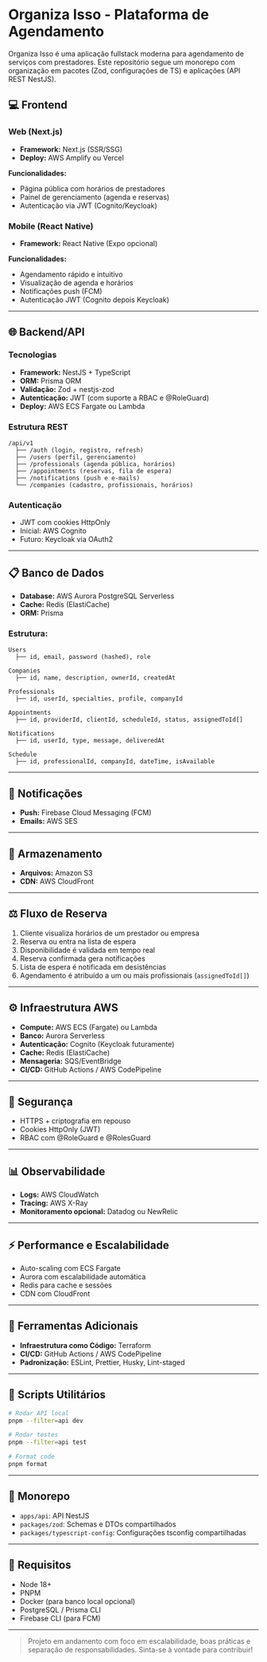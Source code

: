# Organiza Isso - Plataforma de Agendamento

Organiza Isso é uma aplicação fullstack moderna para agendamento de serviços com prestadores. Este repositório segue um monorepo com organização em pacotes (Zod, configurações de TS) e aplicações (API REST NestJS).

## 💻 Frontend

### Web (Next.js)

- **Framework:** Next.js (SSR/SSG)
- **Deploy:** AWS Amplify ou Vercel

**Funcionalidades:**
- Página pública com horários de prestadores
- Painel de gerenciamento (agenda e reservas)
- Autenticação via JWT (Cognito/Keycloak)

### Mobile (React Native)

- **Framework:** React Native (Expo opcional)

**Funcionalidades:**
- Agendamento rápido e intuitivo
- Visualização de agenda e horários
- Notificações push (FCM)
- Autenticação JWT (Cognito depois Keycloak)

---

## 🌐 Backend/API

### Tecnologias

- **Framework:** NestJS + TypeScript
- **ORM:** Prisma ORM
- **Validação:** Zod + nestjs-zod
- **Autenticação:** JWT (com suporte a RBAC e @RoleGuard)
- **Deploy:** AWS ECS Fargate ou Lambda

### Estrutura REST

```
/api/v1
  ├── /auth (login, registro, refresh)
  ├── /users (perfil, gerenciamento)
  ├── /professionals (agenda pública, horários)
  ├── /appointments (reservas, fila de espera)
  ├── /notifications (push e e-mails)
  └── /companies (cadastro, profissionais, horários)
```

### Autenticação

- JWT com cookies HttpOnly
- Inicial: AWS Cognito
- Futuro: Keycloak via OAuth2

---

## 📋 Banco de Dados

- **Database:** AWS Aurora PostgreSQL Serverless
- **Cache:** Redis (ElastiCache)
- **ORM:** Prisma

### Estrutura:

```
Users
  ├── id, email, password (hashed), role

Companies
  ├── id, name, description, ownerId, createdAt

Professionals
  ├── id, userId, specialties, profile, companyId

Appointments
  ├── id, providerId, clientId, scheduleId, status, assignedToId[]

Notifications
  ├── id, userId, type, message, deliveredAt

Schedule
  ├── id, professionalId, companyId, dateTime, isAvailable
```

---

## 📨 Notificações

- **Push:** Firebase Cloud Messaging (FCM)
- **Emails:** AWS SES

---

## 📂 Armazenamento

- **Arquivos:** Amazon S3
- **CDN:** AWS CloudFront

---

## ⚖️ Fluxo de Reserva

1. Cliente visualiza horários de um prestador ou empresa
2. Reserva ou entra na lista de espera
3. Disponibilidade é validada em tempo real
4. Reserva confirmada gera notificações
5. Lista de espera é notificada em desistências
6. Agendamento é atribuído a um ou mais profissionais (`assignedToId[]`)

---

## ⚙️ Infraestrutura AWS

- **Compute:** AWS ECS (Fargate) ou Lambda
- **Banco:** Aurora Serverless
- **Autenticação:** Cognito (Keycloak futuramente)
- **Cache:** Redis (ElastiCache)
- **Mensageria:** SQS/EventBridge
- **CI/CD:** GitHub Actions / AWS CodePipeline

---

## 🔐 Segurança

- HTTPS + criptografia em repouso
- Cookies HttpOnly (JWT)
- RBAC com @RoleGuard e @RolesGuard

---

## 📊 Observabilidade

- **Logs:** AWS CloudWatch
- **Tracing:** AWS X-Ray
- **Monitoramento opcional:** Datadog ou NewRelic

---

## ⚡️ Performance e Escalabilidade

- Auto-scaling com ECS Fargate
- Aurora com escalabilidade automática
- Redis para cache e sessões
- CDN com CloudFront

---

## 🔧 Ferramentas Adicionais

- **Infraestrutura como Código:** Terraform
- **CI/CD:** GitHub Actions / AWS CodePipeline
- **Padronização:** ESLint, Prettier, Husky, Lint-staged

---

## 🔹 Scripts Utilitários

```bash
# Rodar API local
pnpm --filter=api dev

# Rodar testes
pnpm --filter=api test

# Format code
pnpm format
```

---

## 📖 Monorepo

- `apps/api`: API NestJS
- `packages/zod`: Schemas e DTOs compartilhados
- `packages/typescript-config`: Configurações tsconfig compartilhadas

---

## 🔧 Requisitos

- Node 18+
- PNPM
- Docker (para banco local opcional)
- PostgreSQL / Prisma CLI
- Firebase CLI (para FCM)

---

> Projeto em andamento com foco em escalabilidade, boas práticas e separação de responsabilidades. Sinta-se à vontade para contribuir!

